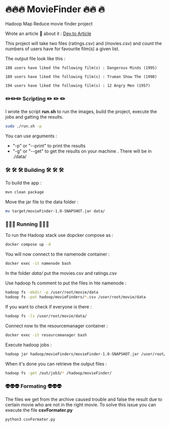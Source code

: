 
# :fire::fire::fire: MovieFinder :fire:🔥 :fire:

Hadoop Map Reduce movie finder project

Wrote an article 📝 about it : [Dev.to Article](https://dev.to/djulo/create-a-hadoop-map-reduce-project-with-multiple-mapper-multiple-jobs-and-multiple-inputs-48bp)

This project will take two files (ratings.csv) and (movies.csv) and count the numbers of users have for favourite film(s) a given list.

The output file look like this :

```
188 users have liked the following film(s) : Dangerous Minds (1995)

189 users have liked the following film(s) : Truman Show The (1998)

194 users have liked the following film(s) : 12 Angry Men (1957)
```
### :pencil2::pencil2::pencil2: Scripting :pencil2: :pencil2: :pencil2:

I wrote the script **run.sh** to run the images, build the project, execute the jobs and gatting the results.

```bash
sudo ./run.sh -p
```

You can use arguments :
- "-p" or "--print" to print the results
- "-g" or "--get" to get the results on your machine . There will be in ./data/

### 🛠️ 🛠️ 🛠️ Building 🛠️ 🛠️ 🛠️

To build the app :

```bash
mvn clean package
```

Move the jar file to the data folder : 

```bash
mv target/movieFinder-1.0-SNAPSHOT.jar data/
```

###  🚀🚀🚀 Running 🚀🚀🚀

To run the Hadoop stack use dopcker compose as : 

```bash
docker compose up -d
```

You will now connect to the namenode container :

```bash
docker exec -it namenode bash
```

In the folder *data/* put the movies.csv and ratings.csv

Use hadoop fs comment to put the files in hte namenode :

```bash
hadoop fs -mkdir -p /user/root/movie/data
hadoop fs -put hadoop/movieFinders/*.csv /user/root/movie/data
```

If you want to check if everyone is there :
```bash
hadoop fs -ls /user/root/movie/data/
```

Connect now to the resourcemanager container :

```bash
docker exec -it resourcemanager bash
```

Execute hadoop jobs : 

```bash
hadoop jar hadoop/movieFinders/movieFinder-1.0-SNAPSHOT.jar /user/root/movie/data/ratings.csv /user/root/movie/data/movies.csv /out/
```

When it's done you can retrieve the output files :

```bash
hadoop fs -get /out/job3/* /hadoop/movieFinder/
```

### 👽️👽️👽️ Formating 👽️👽️👽️

The files we get from the archive caused trouble and false the result due to certain movie who are not in the right movie.
To solve this issue you can execute the file **csvFormater.py**

```bash
python3 csvFormater.py
```
